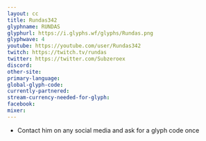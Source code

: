 ```yaml
---
layout: cc
title: Rundas342
glyphname: RUNDAS
glyphurl: https://i.glyphs.wf/glyphs/Rundas.png
glyphwave: 4
youtube: https://youtube.com/user/Rundas342
twitch: https://twitch.tv/rundas
twitter: https://twitter.com/Subzeroex
discord: 
other-site: 
primary-language: 
global-glyph-code: 
currently-partnered: 
stream-currency-needed-for-glyph: 
facebook: 
mixer: 
---
```

* Contact him on any social media and ask for a glyph code once
